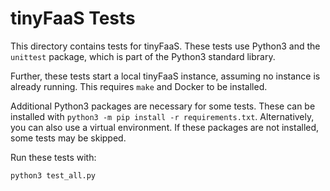 # tinyFaaS Tests

This directory contains tests for tinyFaaS.
These tests use Python3 and the `unittest` package, which is part of the Python3
standard library.

Further, these tests start a local tinyFaaS instance, assuming no instance is
already running.
This requires `make` and Docker to be installed.

Additional Python3 packages are necessary for some tests.
These can be installed with `python3 -m pip install -r requirements.txt`.
Alternatively, you can also use a virtual environment.
If these packages are not installed, some tests may be skipped.

Run these tests with:

```sh
python3 test_all.py
```
